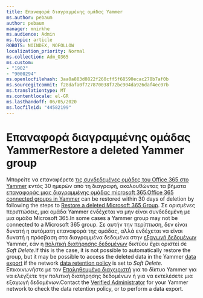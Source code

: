 ```yaml
---
title: Επαναφορά διαγραμμένης ομάδας Yammer
ms.author: pebaum
author: pebaum
manager: mnirkhe
ms.audience: Admin
ms.topic: article
ROBOTS: NOINDEX, NOFOLLOW
localization_priority: Normal
ms.collection: Adm_O365
ms.custom:
- "1902"
- "9000294"
ms.openlocfilehash: 3aa0a883d0822f260cff5f68590ecac278b7af0b
ms.sourcegitcommit: f28dafa0f727870038f72bc904da926daf4ec07b
ms.translationtype: MT
ms.contentlocale: el-GR
ms.lasthandoff: 06/05/2020
ms.locfileid: "44582199"
---
```

# <a name="restore-a-deleted-yammer-group"></a><span data-ttu-id="053f8-102">Επαναφορά διαγραμμένης ομάδας Yammer</span><span class="sxs-lookup"><span data-stu-id="053f8-102">Restore a deleted Yammer group</span></span>

<span data-ttu-id="053f8-103">Μπορείτε να επαναφέρετε [τις συνδεδεμένες ομάδες του Office 365 στο Yammer](https://docs.microsoft.com/yammer/manage-yammer-groups/yammer-and-office-365-groups) εντός 30 ημερών από τη διαγραφή, ακολουθώντας τα βήματα [επαναφοράς μιας διαγραμμένης ομάδας microsoft 365](https://docs.microsoft.com/microsoft-365/admin/create-groups/restore-deleted-group).</span><span class="sxs-lookup"><span data-stu-id="053f8-103">[Office 365 connected groups in Yammer](https://docs.microsoft.com/yammer/manage-yammer-groups/yammer-and-office-365-groups) can be restored within 30 days of deletion by following the steps to [Restore a deleted Microsoft 365 Group](https://docs.microsoft.com/microsoft-365/admin/create-groups/restore-deleted-group).</span></span>
<span data-ttu-id="053f8-104">Σε ορισμένες περιπτώσεις, μια ομάδα Yammer ενδέχεται να μην είναι συνδεδεμένη με μια ομάδα Microsoft 365.</span><span class="sxs-lookup"><span data-stu-id="053f8-104">In some cases a Yammer group may not be connected to a Microsoft 365 group.</span></span> <span data-ttu-id="053f8-105">Σε αυτήν την περίπτωση, δεν είναι δυνατή η αυτόματη επαναφορά της ομάδας, αλλά ενδέχεται να είναι δυνατή η πρόσβαση στα διαγραμμένα δεδομένα στην [εξαγωγή δεδομένων](https://docs.microsoft.com/yammer/manage-security-and-compliance/export-yammer-enterprise-data) Yammer, εάν η [πολιτική διατήρησης δεδομένων](https://docs.microsoft.com/yammer/manage-security-and-compliance/manage-data-compliance) δικτύου έχει οριστεί σε *Soft Delete*.</span><span class="sxs-lookup"><span data-stu-id="053f8-105">If this is the case, it is not possible to automatically restore the group, but it may be possible to access the deleted data in the Yammer [data export](https://docs.microsoft.com/yammer/manage-security-and-compliance/export-yammer-enterprise-data) if the network [data retention policy](https://docs.microsoft.com/yammer/manage-security-and-compliance/manage-data-compliance) is set to *Soft Delete*.</span></span> <span data-ttu-id="053f8-106">Επικοινωνήστε με τον [Επαληθευμένο διαχειριστή](https://docs.microsoft.com/yammer/manage-yammer-users/manage-yammer-admins) για το δίκτυο Yammer για να ελέγξετε την πολιτική διατήρησης δεδομένων ή για να εκτελέσετε μια εξαγωγή δεδομένων.</span><span class="sxs-lookup"><span data-stu-id="053f8-106">Contact the [Verified Administrator](https://docs.microsoft.com/yammer/manage-yammer-users/manage-yammer-admins) for your Yammer network to check the data retention policy, or to perform a data export.</span></span>
